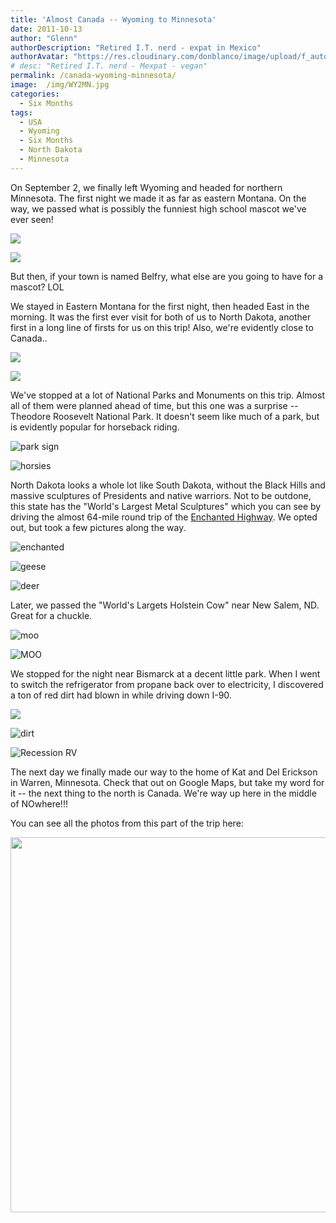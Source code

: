 ```yaml
---
title: 'Almost Canada -- Wyoming to Minnesota'
date: 2011-10-13
author: "Glenn"
authorDescription: "Retired I.T. nerd - expat in Mexico"
authorAvatar: "https://res.cloudinary.com/donblanco/image/upload/f_auto,q_auto/Vagabondians/avatar-small.png"
# desc: "Retired I.T. nerd - Mexpat - vegan"
permalink: /canada-wyoming-minnesota/
image:  /img/WY2MN.jpg
categories:
  - Six Months
tags:
  - USA
  - Wyoming
  - Six Months
  - North Dakota
  - Minnesota
---
```

On September 2, we finally left Wyoming and headed for northern Minnesota. The first night we made it as far as eastern Montana. On the way, we passed what is possibly the funniest high school mascot we've ever seen!

![](https://live.staticflickr.com/65535/46964127125_5429d948fe_c.jpg)

![](https://live.staticflickr.com/65535/46964129455_79426723ca_c.jpg)

But then, if your town is named Belfry, what else are you going to have for a mascot? LOL

We stayed in Eastern Montana for the first night, then headed East in the morning. It was the first ever visit for both of us to North Dakota, another first in a long line of firsts for us on this trip! Also, we're evidently close to Canada..

![](https://live.staticflickr.com/65535/47858261242_498542828a_c.jpg)

![](https://live.staticflickr.com/65535/47858234382_39609ca94d_n.jpg)

We've stopped at a lot of National Parks and Monuments on this trip. Almost all of them were planned ahead of time, but this one was a surprise -- Theodore Roosevelt National Park. It doesn't seem like much of a park, but is evidently popular for horseback riding.

![park sign](https://live.staticflickr.com/65535/46995126435_c370033a70_c.jpg)

![horsies](https://live.staticflickr.com/65535/47911100811_df359bb486_c.jpg)

North Dakota looks a whole lot like South Dakota, without the Black Hills and massive sculptures of Presidents and native warriors. Not to be outdone, this state has the "World's Largest Metal Sculptures" which you can see by driving the almost 64-mile round trip of the [Enchanted Highway](https://www.enchantedhighway.net/). We opted out, but took a few pictures along the way.

![enchanted](https://live.staticflickr.com/65535/40943694463_cde768439f_c.jpg)

![geese](https://live.staticflickr.com/65535/47910278311_fafed552fa_c.jpg)

![deer](https://live.staticflickr.com/65535/47120950564_6f38a22e36_c.jpg)

Later, we passed the "World's Largets Holstein Cow" near New Salem, ND. Great for a chuckle.

![moo](https://live.staticflickr.com/65535/47120933624_80cbf49afc_c.jpg)

![MOO](https://live.staticflickr.com/65535/40943671263_f31ef517f1_c.jpg)

We stopped for the night near Bismarck at a decent little park. When I went to switch the refrigerator from propane back over to electricity, I discovered a ton of red dirt had blown in while driving down I-90.

![](https://live.staticflickr.com/65535/47859155612_2f91e8853e_c.jpg)

![dirt](https://live.staticflickr.com/65535/40944548333_6946a5ddf5_c.jpg)

![Recession RV](https://live.staticflickr.com/65535/47859153442_1a414a15a0_c.jpg)

The next day we finally made our way to the home of Kat and Del Erickson in Warren, Minnesota. Check that out on Google Maps, but take my word for it -- the next thing to the north is Canada. We're way up here in the middle of NOwhere!!!

You can see all the photos from this part of the trip here:

<a data-flickr-embed="true" data-header="true" data-footer="true"  href="https://www.flickr.com/photos/vagabondians/albums/72157707229462771" title="North Dakota - 2011"><img alt="" src="https://live.staticflickr.com/65535/47858234382_39609ca94d_c.jpg" width="800" height="600" alt="North Dakota - 2011"></a><script async src="//embedr.flickr.com/assets/client-code.js" charset="utf-8"></script>